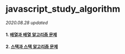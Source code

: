 # javascript_study_algorithm
*2020.08.28 updated*

#### 1. <a href="https://github.com/KumJungMin/javascript_study_algorithm/blob/master/first_array_javascript.md"> 배열과 배열 알고리즘 문제 </a>

#### 2. <a href="https://github.com/KumJungMin/javascript_study_algorithm/blob/master/stack.md"> 스택과 스택 알고리즘 문제 </a>
